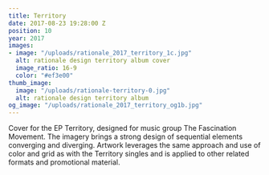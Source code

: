 ```yaml
---
title: Territory
date: 2017-08-23 19:28:00 Z
position: 10
year: 2017
images:
- image: "/uploads/rationale_2017_territory_1c.jpg"
  alt: rationale design territory album cover
  image_ratio: 16-9
  color: "#ef3e00"
thumb_image:
  image: "/uploads/rationale-territory-0.jpg"
  alt: rationale design territory album
og_image: "/uploads/rationale_2017_territory_og1b.jpg"
---
```


Cover for the EP Territory, designed for music group The Fascination Movement. The imagery brings a strong design of sequential elements converging and diverging. Artwork leverages the same approach and use of color and grid as with the Territory singles and is applied to other related formats and promotional material.